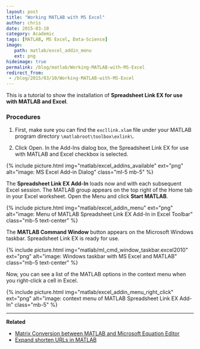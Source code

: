 ```yaml
---
layout: post
title: "Working MATLAB with MS Excel"
author: chris
date: 2015-03-10
category: Academic
tags: [MATLAB, MS Excel, Data-Science]
image: 
   path: matlab/excel_addin_menu
   ext: png
hideimage: true
permalink: /blog/matlab/Working-MATLAB-with-MS-Excel
redirect_from:
 - /blog/2015/03/10/Working-MATLAB-with-MS-Excel
---
```


This is a tutorial to show the installation of **Spreadsheet Link EX for use with MATLAB and Excel**.

<!--more-->

### Procedures

1. First, make sure you can find the `excllink.xlam` file under your MATLAB program directory `\matlabroot\toolbox\exlink\`.

2. Click Open. In the Add-Ins dialog box, the Spreadsheet Link EX for use with MATLAB and Excel checkbox is selected.

{% include picture.html img="matlab/excel_addins_available" ext="png" alt="image: MS Excel Add-in Dialog" class="ml-5 mb-5" %}

The **Spreadsheet Link EX Add-In** loads now and with each subsequent Excel session. The MATLAB group appears on the top right of the Home tab in your Excel worksheet. Open the Menu and click **Start MATLAB**.

{% include picture.html img="matlab/excel_addin_menu" ext="png" alt="image: Menu of MATLAB Spreadsheet Link EX Add-In in Excel Toolbar" class="mb-5 text-center" %}

The **MATLAB Command Window** button appears on the Microsoft Windows taskbar. Spreadsheet Link EX is ready for use.

{% include picture.html img="matlab/ml_cmd_window_taskbar.excel2010" ext="png" alt="image: Windows taskbar with MS Excel and MATLAB" class="mb-5 text-center" %}
 
Now, you can see a list of the MATLAB options in the context menu when you right-click a cell in Excel.

{% include picture.html img="matlab/excel_addin_menu_right_click" ext="png" alt="image: context menu of MATLAB Spreadsheet Link EX Add-In" class="mb-5" %}

* * *

**Related**
- [Matrix Conversion between MATLAB and Microsoft Equation Editor](/blog/matlab/Convert-MATLAB-Matrix-to-MS-Office-Equation)
- [Expand shorten URLs in MATLAB](/blog/matlab/expand-twitter-short-url)